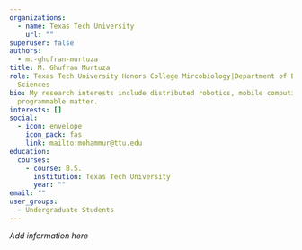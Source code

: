 ```yaml
---
organizations:
  - name: Texas Tech University
    url: ""
superuser: false
authors:
  - m.-ghufran-murtuza
title: M. Ghufran Murtuza
role: Texas Tech University Honors College Mircobiology|Department of Biological
  Sciences
bio: My research interests include distributed robotics, mobile computing and
  programmable matter.
interests: []
social:
  - icon: envelope
    icon_pack: fas
    link: mailto:mohammur@ttu.edu
education:
  courses:
    - course: B.S.
      institution: Texas Tech University
      year: ""
email: ""
user_groups:
  - Undergraduate Students
---
```

*A﻿dd information here*
